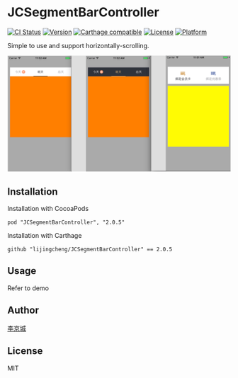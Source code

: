 # JCSegmentBarController

[![CI Status](http://img.shields.io/travis/lijingcheng/JCSegmentBarController.svg?style=flat)](https://travis-ci.org/lijingcheng/JCSegmentBarController)
[![Version](https://img.shields.io/cocoapods/v/JCSegmentBarController.svg?style=flat)](http://cocoapods.org/pods/JCSegmentBarController)
[![Carthage compatible](https://img.shields.io/badge/Carthage-compatible-4BC51D.svg?style=flat)](https://github.com/Carthage/Carthage)
[![License](https://img.shields.io/cocoapods/l/JCSegmentBarController.svg?style=flat)](http://cocoapods.org/pods/JCSegmentBarController)
[![Platform](https://img.shields.io/cocoapods/p/JCSegmentBarController.svg?style=flat)](http://cocoapods.org/pods/JCSegmentBarController)

Simple to use and support horizontally-scrolling.

<img width="960" src="./ScreenShot.png"> 

## Installation

Installation with CocoaPods

```
pod "JCSegmentBarController", "2.0.5"
```

Installation with Carthage

```
github "lijingcheng/JCSegmentBarController" == 2.0.5
```

## Usage

Refer to demo

## Author

[李京城](http://lijingcheng.github.io)

## License

MIT
